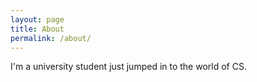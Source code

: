 ```yaml
---
layout: page
title: About
permalink: /about/
---
```


I'm a university student just jumped in to the world of CS.
